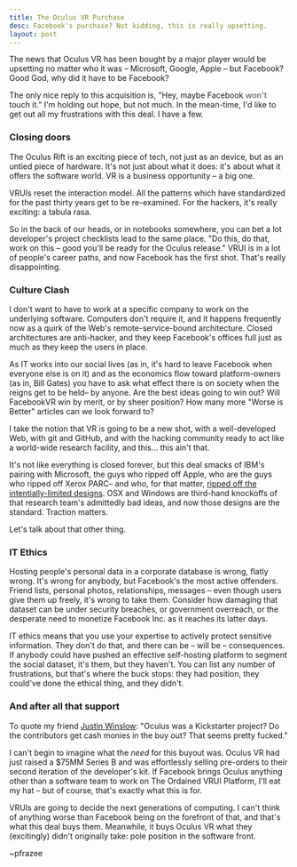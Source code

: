 ```yaml
---
title: The Oculus VR Purchase
desc: Facebook's purchase? Not kidding, this is really upsetting.
layout: post
---
```


<style>.site { max-width: 680px; } .post { text-align: justify; } strong { color: gray }</style>

The news that Oculus VR has been bought by a major player would be upsetting no matter who it was &ndash; Microsoft, Google, Apple &ndash; but Facebook? Good God, why did it have to be Facebook?

The only nice reply to this acquisition is, "Hey, maybe Facebook **won't** touch it." I'm holding out hope, but not much. In the mean-time, I'd like to get out all my frustrations with this deal. I have a few.

### Closing doors

The Oculus Rift is an exciting piece of tech, not just as an device, but as an untied piece of hardware. It's not just about what it does: it's about what it offers the software world. VR&nbsp;is&nbsp;a&nbsp;business&nbsp;opportunity &ndash; a big one.

VRUIs reset the interaction model. All the patterns which have standardized for the past thirty years get to be re-examined. For the hackers, it's really exciting: a tabula rasa.

So in the back of our heads, or in notebooks somewhere, you can bet a lot developer's project checklists lead to the same place. "Do this, do that, work on this &ndash; good you'll be ready for the Oculus release." VRUI is in a lot of people's career paths, and now Facebook has the first shot. That's really disappointing.

### Culture Clash

I don't want to have to work at a specific company to work on the underlying software. Computers don't require it, and it happens frequently now as a quirk of the Web's remote-service-bound architecture. Closed architectures are anti-hacker, and they keep Facebook's offices full just as much as they keep the users in place.

As IT works into our social lives (as in, it's hard to leave Facebook when everyone else is on it) and as the economics flow toward platform-owners (as in, Bill Gates) you have to ask what effect there is on society when the reigns get to be held&ndash; by anyone. Are the best ideas going to win out? Will FacebookVR win by merit, or by sheer position? How many more "Worse is Better" articles can we look forward to?

I take the notion that VR is going to be a new shot, with a well-developed Web, with git and GitHub, and with the hacking community ready to act like a world-wide research facility, and this... this ain't that.

It's not like everything is closed forever, but this deal smacks of IBM's pairing with Microsoft, the guys who ripped off Apple, who are the guys who ripped off Xerox PARC&ndash; and who, for that matter, [ripped off the intentially-limited designs](http://worrydream.com/refs/Vannevar%20Bush%20Symposium%20-%20Closing%20Panel.html). OSX and Windows are third-hand knockoffs of that research team's admittedly bad ideas, and now those designs are the standard. Traction matters.

Let's talk about that other thing.

### IT Ethics

Hosting people's personal data in a corporate database is wrong, flatly wrong. It's wrong for anybody, but Facebook's the most active offenders. Friend lists, personal photos, relationships, messages &ndash; even though users give them up freely, it's wrong to take them. Consider how damaging that dataset can be under security breaches, or government overreach, or the desperate need to monetize Facebook Inc. as it reaches its latter days.

IT ethics means that you use your expertise to actively protect sensitive information. They don't do that, and there can be &ndash; will be &ndash; consequences. If anybody could have pushed an effective self-hosting platform to segment the social dataset, it's them, but they haven't. You can list any number of frustrations, but that's where the buck stops: they had position, they could've done the ethical thing, and they didn't.

### And after all that support

To quote my friend <a href="https://twitter.com/justin_winslow">Justin Winslow</a>: "Oculus was a Kickstarter project? Do the contributors get cash monies in the buy out? That seems pretty fucked."

I can't begin to imagine what the *need* for this buyout was. Oculus VR had just raised a $75MM Series B and was effortlessly selling pre-orders to their second iteration of the developer's kit. If Facebook brings Oculus anything other than a software team to work on The Ordained VRUI Platform, I'll eat my hat &ndash; but of course, that's exactly what this is for.

VRUIs are going to decide the next generations of computing. I can't think of anything worse than Facebook being on the forefront of that, and that's what this deal buys them. Meanwhile, it buys Oculus VR what they (excitingly) didn't originally take: pole position in the software front.

~pfrazee